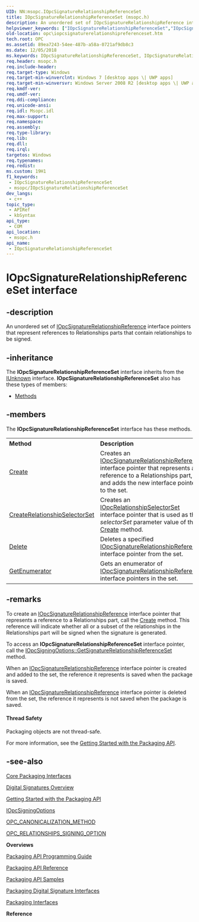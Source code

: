 ```yaml
---
UID: NN:msopc.IOpcSignatureRelationshipReferenceSet
title: IOpcSignatureRelationshipReferenceSet (msopc.h)
description: An unordered set of IOpcSignatureRelationshipReference interface pointers that represent references to Relationships parts that contain relationships to be signed.
helpviewer_keywords: ["IOpcSignatureRelationshipReferenceSet","IOpcSignatureRelationshipReferenceSet interface [Open Packaging Conventions]","IOpcSignatureRelationshipReferenceSet interface [Open Packaging Conventions]","described","msopc/IOpcSignatureRelationshipReferenceSet","opc.iopcsignaturerelationshipreferenceset"]
old-location: opc\iopcsignaturerelationshipreferenceset.htm
tech.root: OPC
ms.assetid: 89ea7243-54ee-487b-a58a-0721af9db8c3
ms.date: 12/05/2018
ms.keywords: IOpcSignatureRelationshipReferenceSet, IOpcSignatureRelationshipReferenceSet interface [Open Packaging Conventions], IOpcSignatureRelationshipReferenceSet interface [Open Packaging Conventions],described, msopc/IOpcSignatureRelationshipReferenceSet, opc.iopcsignaturerelationshipreferenceset
req.header: msopc.h
req.include-header: 
req.target-type: Windows
req.target-min-winverclnt: Windows 7 [desktop apps \| UWP apps]
req.target-min-winversvr: Windows Server 2008 R2 [desktop apps \| UWP apps]
req.kmdf-ver: 
req.umdf-ver: 
req.ddi-compliance: 
req.unicode-ansi: 
req.idl: Msopc.idl
req.max-support: 
req.namespace: 
req.assembly: 
req.type-library: 
req.lib: 
req.dll: 
req.irql: 
targetos: Windows
req.typenames: 
req.redist: 
ms.custom: 19H1
f1_keywords:
 - IOpcSignatureRelationshipReferenceSet
 - msopc/IOpcSignatureRelationshipReferenceSet
dev_langs:
 - c++
topic_type:
 - APIRef
 - kbSyntax
api_type:
 - COM
api_location:
 - msopc.h
api_name:
 - IOpcSignatureRelationshipReferenceSet
---
```


# IOpcSignatureRelationshipReferenceSet interface


## -description

An unordered set of <a href="/previous-versions/windows/desktop/api/msopc/nn-msopc-iopcsignaturerelationshipreference">IOpcSignatureRelationshipReference</a> interface pointers that represent references to Relationships parts that contain relationships to be signed.

## -inheritance

The <b xmlns:loc="http://microsoft.com/wdcml/l10n">IOpcSignatureRelationshipReferenceSet</b> interface inherits from the <a href="/windows/desktop/api/unknwn/nn-unknwn-iunknown">IUnknown</a> interface. <b>IOpcSignatureRelationshipReferenceSet</b> also has these types of members:
<ul>
<li><a href="https://docs.microsoft.com/">Methods</a></li>
</ul>

## -members

The <b>IOpcSignatureRelationshipReferenceSet</b> interface has these methods.
<table class="members" id="memberListMethods">
<tr>
<th align="left" width="37%">Method</th>
<th align="left" width="63%">Description</th>
</tr>
<tr data="declared;">
<td align="left" width="37%">
<a href="/previous-versions/windows/desktop/api/msopc/nf-msopc-iopcsignaturerelationshipreferenceset-create">Create</a>
</td>
<td align="left" width="63%">
Creates an <a href="/previous-versions/windows/desktop/api/msopc/nn-msopc-iopcsignaturerelationshipreference">IOpcSignatureRelationshipReference</a> interface pointer that represents a reference to a Relationships part,  and adds the new interface pointer to the set.
            

</td>
</tr>
<tr data="declared;">
<td align="left" width="37%">
<a href="/previous-versions/windows/desktop/api/msopc/nf-msopc-iopcsignaturerelationshipreferenceset-createrelationshipselectorset">CreateRelationshipSelectorSet</a>
</td>
<td align="left" width="63%">
Creates an <a href="/previous-versions/windows/desktop/api/msopc/nn-msopc-iopcrelationshipselectorset">IOpcRelationshipSelectorSet</a> interface pointer that is used as the <i>selectorSet</i> parameter value of the <a href="/previous-versions/windows/desktop/api/msopc/nf-msopc-iopcsignaturerelationshipreferenceset-create">Create</a> method.
            

</td>
</tr>
<tr data="declared;">
<td align="left" width="37%">
<a href="/previous-versions/windows/desktop/api/msopc/nf-msopc-iopcsignaturerelationshipreferenceset-delete">Delete</a>
</td>
<td align="left" width="63%">
Deletes a specified  <a href="/previous-versions/windows/desktop/api/msopc/nn-msopc-iopcsignaturerelationshipreference">IOpcSignatureRelationshipReference</a> interface pointer from the set.
            

</td>
</tr>
<tr data="declared;">
<td align="left" width="37%">
<a href="/previous-versions/windows/desktop/api/msopc/nf-msopc-iopcsignaturerelationshipreferenceset-getenumerator">GetEnumerator</a>
</td>
<td align="left" width="63%">
Gets an enumerator of <a href="/previous-versions/windows/desktop/api/msopc/nn-msopc-iopcsignaturerelationshipreference">IOpcSignatureRelationshipReference</a> interface pointers in the set.
            

</td>
</tr>
</table>

## -remarks

 To create an  <a href="/previous-versions/windows/desktop/api/msopc/nn-msopc-iopcsignaturerelationshipreference">IOpcSignatureRelationshipReference</a> interface pointer that represents a reference to a Relationships part, call the  <a href="/previous-versions/windows/desktop/api/msopc/nf-msopc-iopcsignaturerelationshipreferenceset-create">Create</a> method. This reference will indicate whether  all or a subset of the  relationships in the Relationships part will be signed when the signature is generated.

To access an <b>IOpcSignatureRelationshipReferenceSet</b> interface pointer, call the <a href="/previous-versions/windows/desktop/api/msopc/nf-msopc-iopcsigningoptions-getsignaturerelationshipreferenceset">IOpcSigningOptions::GetSignatureRelationshipReferenceSet</a> method.

When an <a href="/previous-versions/windows/desktop/api/msopc/nn-msopc-iopcsignaturerelationshipreference">IOpcSignatureRelationshipReference</a> interface pointer is created and added to the set, the reference it represents is saved when the package is saved.

When an <a href="/previous-versions/windows/desktop/api/msopc/nn-msopc-iopcsignaturerelationshipreference">IOpcSignatureRelationshipReference</a> interface pointer is deleted from the set, the reference it represents is not saved when the package is saved.


#### Thread Safety

Packaging objects are not thread-safe.

For more information, see the <a href="/previous-versions/windows/desktop/opc/packaging-api-overview">Getting Started with the Packaging API</a>.

## -see-also

<a href="/previous-versions/windows/desktop/opc/core-packaging-interfaces">Core Packaging Interfaces</a>



<a href="/previous-versions/windows/desktop/opc/digital-signatures-overview">Digital Signatures Overview</a>



<a href="/previous-versions/windows/desktop/opc/packaging-api-overview">Getting Started with the Packaging API</a>



<a href="/previous-versions/windows/desktop/api/msopc/nn-msopc-iopcsigningoptions">IOpcSigningOptions</a>



<a href="/windows/win32/api/msopc/ne-msopc-opc_canonicalization_method">OPC_CANONICALIZATION_METHOD</a>



<a href="/windows/win32/api/msopc/ne-msopc-opc_relationships_signing_option">OPC_RELATIONSHIPS_SIGNING_OPTION</a>



<b>Overviews</b>



<a href="/previous-versions/windows/desktop/opc/packaging-programming-guide">Packaging API Programming Guide</a>



<a href="/previous-versions/windows/desktop/opc/packaging-programming-reference">Packaging API Reference</a>



<a href="/previous-versions/windows/desktop/opc/packaging-programming-samples">Packaging API Samples</a>



<a href="/previous-versions/windows/desktop/opc/packaging-digital-signature-interfaces">Packaging Digital Signature Interfaces</a>



<a href="/previous-versions/windows/desktop/legacy/dd371635(v=vs.85)">Packaging Interfaces</a>



<b>Reference</b>